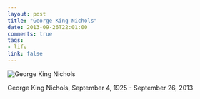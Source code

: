 ```yaml
---
layout: post
title: "George King Nichols"
date: 2013-09-26T22:01:00
comments: true
tags:
- life
link: false
---
```

![George King Nichols](https://zanshin.net/images/gkn.jpg)

George King Nichols, September 4, 1925 - September 26, 2013
